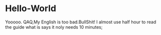 # Hello-World
Yooooo.
QAQ,My English is too bad.BullShit!
I almost use half hour to read the guide what is says it noly needs 10 minutes;
